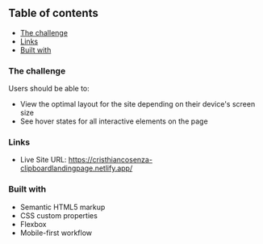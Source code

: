 
## Table of contents


  - [The challenge](#the-challenge)
  - [Links](#links)
  - [Built with](#built-with)




### The challenge

Users should be able to:

- View the optimal layout for the site depending on their device's screen size
- See hover states for all interactive elements on the page


### Links

- Live Site URL: https://cristhiancosenza-clipboardlandingpage.netlify.app/



### Built with

- Semantic HTML5 markup
- CSS custom properties
- Flexbox
- Mobile-first workflow
